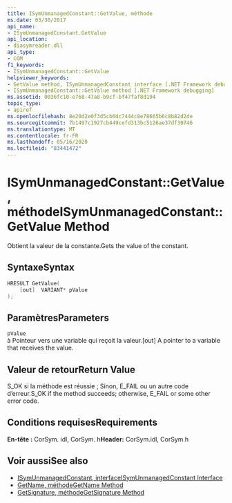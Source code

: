 ```yaml
---
title: ISymUnmanagedConstant::GetValue, méthode
ms.date: 03/30/2017
api_name:
- ISymUnmanagedConstant.GetValue
api_location:
- diasymreader.dll
api_type:
- COM
f1_keywords:
- ISymUnmanagedConstant::GetValue
helpviewer_keywords:
- GetValue method, ISymUnmanagedConstant interface [.NET Framework debugging]
- ISymUnmanagedConstant::GetValue method [.NET Framework debugging]
ms.assetid: 0036fc10-e768-47a8-b9cf-bf47faf8d194
topic_type:
- apiref
ms.openlocfilehash: 8e20d2e0f3d5cb6dc7444c8e78665b6c8b82d2de
ms.sourcegitcommit: 7b1497c1927cb449cefd313bc5126ae37df30746
ms.translationtype: MT
ms.contentlocale: fr-FR
ms.lasthandoff: 05/16/2020
ms.locfileid: "83441472"
---
```

# <a name="isymunmanagedconstantgetvalue-method"></a><span data-ttu-id="31365-102">ISymUnmanagedConstant::GetValue, méthode</span><span class="sxs-lookup"><span data-stu-id="31365-102">ISymUnmanagedConstant::GetValue Method</span></span>
<span data-ttu-id="31365-103"> Obtient la valeur de la constante.</span><span class="sxs-lookup"><span data-stu-id="31365-103">Gets the value of the constant.</span></span>  
  
## <a name="syntax"></a><span data-ttu-id="31365-104">Syntaxe</span><span class="sxs-lookup"><span data-stu-id="31365-104">Syntax</span></span>  
  
```cpp  
HRESULT GetValue(  
    [out]  VARIANT* pValue  
);  
```  
  
## <a name="parameters"></a><span data-ttu-id="31365-105">Paramètres</span><span class="sxs-lookup"><span data-stu-id="31365-105">Parameters</span></span>  
 `pValue`  
 <span data-ttu-id="31365-106">à Pointeur vers une variable qui reçoit la valeur.</span><span class="sxs-lookup"><span data-stu-id="31365-106">[out] A pointer to a variable that receives the value.</span></span>  
  
## <a name="return-value"></a><span data-ttu-id="31365-107">Valeur de retour</span><span class="sxs-lookup"><span data-stu-id="31365-107">Return Value</span></span>  
 <span data-ttu-id="31365-108">S_OK si la méthode est réussie ; Sinon, E_FAIL ou un autre code d’erreur.</span><span class="sxs-lookup"><span data-stu-id="31365-108">S_OK if the method succeeds; otherwise, E_FAIL or some other error code.</span></span>  
  
## <a name="requirements"></a><span data-ttu-id="31365-109">Conditions requises</span><span class="sxs-lookup"><span data-stu-id="31365-109">Requirements</span></span>  
 <span data-ttu-id="31365-110">**En-tête :** CorSym. idl, CorSym. h</span><span class="sxs-lookup"><span data-stu-id="31365-110">**Header:** CorSym.idl, CorSym.h</span></span>  
  
## <a name="see-also"></a><span data-ttu-id="31365-111">Voir aussi</span><span class="sxs-lookup"><span data-stu-id="31365-111">See also</span></span>

- [<span data-ttu-id="31365-112">ISymUnmanagedConstant, interface</span><span class="sxs-lookup"><span data-stu-id="31365-112">ISymUnmanagedConstant Interface</span></span>](isymunmanagedconstant-interface.md)
- [<span data-ttu-id="31365-113">GetName, méthode</span><span class="sxs-lookup"><span data-stu-id="31365-113">GetName Method</span></span>](isymunmanagedconstant-getname-method.md)
- [<span data-ttu-id="31365-114">GetSignature, méthode</span><span class="sxs-lookup"><span data-stu-id="31365-114">GetSignature Method</span></span>](isymunmanagedconstant-getsignature-method.md)
